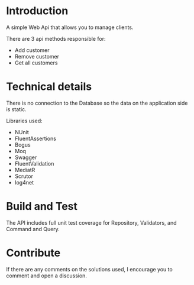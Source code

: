 # Introduction 
A simple Web Api that allows you to manage clients.

There are 3 api methods responsible for:
- Add customer
- Remove customer
- Get all customers

# Technical details
There is no connection to the Database so the data on the application side is static.

Libraries used:
- NUnit
- FluentAssertions
- Bogus
- Moq
- Swagger
- FluentValidation
- MediatR
- Scrutor
- log4net

# Build and Test
The API includes full unit test coverage for Repository, Validators, and Command and Query.

# Contribute
If there are any comments on the solutions used, I encourage you to comment and open a discussion.
